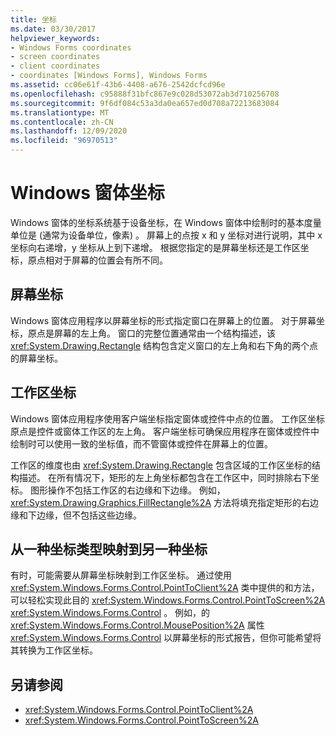```yaml
---
title: 坐标
ms.date: 03/30/2017
helpviewer_keywords:
- Windows Forms coordinates
- screen coordinates
- client coordinates
- coordinates [Windows Forms], Windows Forms
ms.assetid: cc06e61f-43b6-4408-a676-2542dcfcd96e
ms.openlocfilehash: c95888f31bfc867e9c028d53072ab3d710256708
ms.sourcegitcommit: 9f6df084c53a3da0ea657ed0d708a72213683084
ms.translationtype: MT
ms.contentlocale: zh-CN
ms.lasthandoff: 12/09/2020
ms.locfileid: "96970513"
---
```

# <a name="windows-forms-coordinates"></a>Windows 窗体坐标
Windows 窗体的坐标系统基于设备坐标，在 Windows 窗体中绘制时的基本度量单位是 (通常为设备单位，像素) 。 屏幕上的点按 x 和 y 坐标对进行说明，其中 x 坐标向右递增，y 坐标从上到下递增。 根据您指定的是屏幕坐标还是工作区坐标，原点相对于屏幕的位置会有所不同。  
  
## <a name="screen-coordinates"></a>屏幕坐标  
 Windows 窗体应用程序以屏幕坐标的形式指定窗口在屏幕上的位置。 对于屏幕坐标，原点是屏幕的左上角。 窗口的完整位置通常由一个结构描述，该 <xref:System.Drawing.Rectangle> 结构包含定义窗口的左上角和右下角的两个点的屏幕坐标。  
  
## <a name="client-coordinates"></a>工作区坐标  
 Windows 窗体应用程序使用客户端坐标指定窗体或控件中点的位置。 工作区坐标原点是控件或窗体工作区的左上角。 客户端坐标可确保应用程序在窗体或控件中绘制时可以使用一致的坐标值，而不管窗体或控件在屏幕上的位置。  
  
 工作区的维度也由 <xref:System.Drawing.Rectangle> 包含区域的工作区坐标的结构描述。 在所有情况下，矩形的左上角坐标都包含在工作区中，同时排除右下坐标。 图形操作不包括工作区的右边缘和下边缘。 例如， <xref:System.Drawing.Graphics.FillRectangle%2A> 方法将填充指定矩形的右边缘和下边缘，但不包括这些边缘。  
  
## <a name="mapping-from-one-type-of-coordinate-to-another"></a>从一种坐标类型映射到另一种坐标  
 有时，可能需要从屏幕坐标映射到工作区坐标。 通过使用 <xref:System.Windows.Forms.Control.PointToClient%2A> 类中提供的和方法，可以轻松实现此目的 <xref:System.Windows.Forms.Control.PointToScreen%2A> <xref:System.Windows.Forms.Control> 。 例如，的 <xref:System.Windows.Forms.Control.MousePosition%2A> 属性 <xref:System.Windows.Forms.Control> 以屏幕坐标的形式报告，但你可能希望将其转换为工作区坐标。  
  
## <a name="see-also"></a>另请参阅

- <xref:System.Windows.Forms.Control.PointToClient%2A>
- <xref:System.Windows.Forms.Control.PointToScreen%2A>
